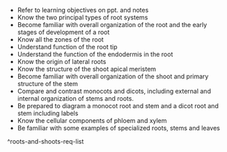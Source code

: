 - Refer to learning objectives on ppt. and notes
- Know the two principal types of root systems
- Become familiar with overall organization of the root and the early stages of development of a root
- Know all the zones of the root
- Understand function of the root tip 
- Understand the function of the endodermis in the root
- Know the origin of lateral roots
- Know the structure of the shoot apical meristem 
- Become familiar with overall organization of the shoot and primary structure of the stem
- Compare and contrast monocots and dicots, including external and internal organization of stems and roots.
- Be prepared to diagram a monocot root and stem and a dicot root and stem including labels
- Know the cellular components of phloem and xylem
- Be familiar with some examples of specialized roots, stems and leaves

^roots-and-shoots-req-list